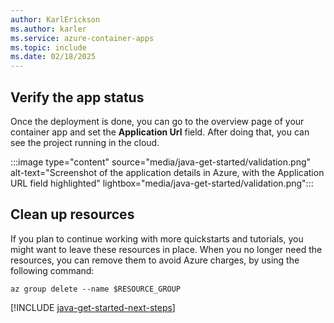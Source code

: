 ```yaml
---
author: KarlErickson
ms.author: karler
ms.service: azure-container-apps
ms.topic: include
ms.date: 02/18/2025
---
```


## Verify the app status

Once the deployment is done, you can go to the overview page of your container app and set the **Application Url** field. After doing that, you can see the project running in the cloud.

:::image type="content" source="media/java-get-started/validation.png" alt-text="Screenshot of the application details in Azure, with the Application URL field highlighted" lightbox="media/java-get-started/validation.png":::

## Clean up resources

If you plan to continue working with more quickstarts and tutorials, you might want to leave these resources in place. When you no longer need the resources, you can remove them to avoid Azure charges, by using the following command:

```azurecli
az group delete --name $RESOURCE_GROUP
```

[!INCLUDE [java-get-started-next-steps](java-get-started-next-steps.md)]